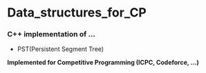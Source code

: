 # Data_structures_for_CP
### C++ implementation of ...
- PST(Persistent Segment Tree)

**Implemented for Competitive Programming (ICPC, Codeforce, ...)**